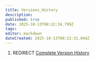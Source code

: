 ```yaml
---
title: Versions_History
description: 
published: true
date: 2025-10-13T00:22:34.799Z
tags: 
editor: markdown
dateCreated: 2025-10-13T00:22:31.044Z
---
```


1.  REDIRECT [Complete Version
    History](Complete_Version_History "wikilink")
